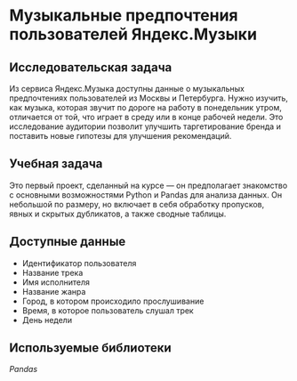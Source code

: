 # Музыкальные предпочтения пользователей Яндекс.Музыки

## Исследовательская задача
Из сервиса Яндекс.Музыка доступны данные о музыкальных предпочтениях пользователей из Москвы и Петербурга. Нужно изучить, как музыка, которая звучит по дороге на работу в понедельник утром, отличается от той, что играет в среду или в конце рабочей недели. Это исследование аудитории позволит улучшить таргетирование бренда и поставить новые гипотезы для улучшения рекомендаций.

## Учебная задача
Это первый проект, сделанный на курсе — он предполагает знакомство с основными возможностями Python и Pandas для анализа данных. Он небольшой по размеру, но включает в себя обработку пропусков, явных и скрытых дубликатов, а также сводные таблицы.

## Доступные данные
* Идентификатор пользователя
* Название трека
* Имя исполнителя
* Название жанра
* Город, в котором происходило прослушивание
* Время, в которое пользователь слушал трек
* День недели

## Используемые библиотеки
*Pandas*
